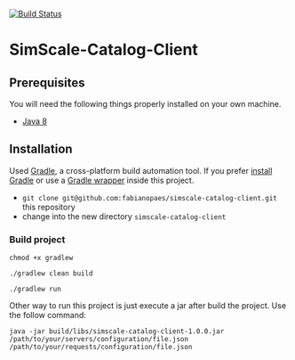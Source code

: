 [![Build Status](https://travis-ci.org/fabianopaes/simscale-catalog-client.svg?branch=master)](https://travis-ci.org/fabianopaes/simscale-catalog-client)

# SimScale-Catalog-Client

## Prerequisites

You will need the following things properly installed on your own machine.

* [Java 8](https://www.java.com)

## Installation

Used [Gradle](http://www.gradle.org), a cross-platform build automation tool.
If you prefer [install Gradle](http://www.gradle.org/installation) or use a [Gradle wrapper](http://www.gradle.org/docs/current/userguide/gradle_wrapper.html) inside this project.

* `git clone git@github.com:fabianopaes/simscale-catalog-client.git` this repository
* change into the new directory `simscale-catalog-client`

### Build project

```
chmod +x gradlew
```

```
./gradlew clean build
```

```
./gradlew run
```

Other way to run this project is just execute a jar after build the project. Use the follow command:

```
java -jar build/libs/simscale-catalog-client-1.0.0.jar /path/to/your/servers/configuration/file.json /path/to/your/requests/configuration/file.json
```

